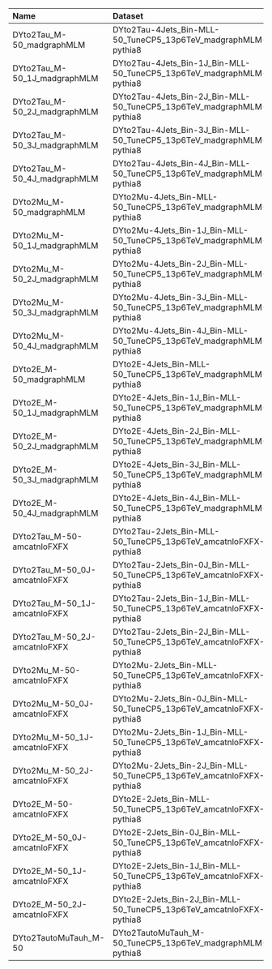 | Name                          | Dataset                                                               | RunIII2024Summer24 Request          | Status                               |
|:------------------------------|:----------------------------------------------------------------------|:------------------------------------|:-------------------------------------|
| DYto2Tau_M-50_madgraphMLM     | DYto2Tau-4Jets_Bin-MLL-50_TuneCP5_13p6TeV_madgraphMLM-pythia8         | GEN-RunIII2024Summer24wmLHEGS-00250 | $${\color{green}\textbf{DONE}}$$     |
| DYto2Tau_M-50_1J_madgraphMLM  | DYto2Tau-4Jets_Bin-1J_Bin-MLL-50_TuneCP5_13p6TeV_madgraphMLM-pythia8  | NONE                                | $${\color{red}\textbf{MISSING}}$$    |
| DYto2Tau_M-50_2J_madgraphMLM  | DYto2Tau-4Jets_Bin-2J_Bin-MLL-50_TuneCP5_13p6TeV_madgraphMLM-pythia8  | NONE                                | $${\color{red}\textbf{MISSING}}$$    |
| DYto2Tau_M-50_3J_madgraphMLM  | DYto2Tau-4Jets_Bin-3J_Bin-MLL-50_TuneCP5_13p6TeV_madgraphMLM-pythia8  | NONE                                | $${\color{red}\textbf{MISSING}}$$    |
| DYto2Tau_M-50_4J_madgraphMLM  | DYto2Tau-4Jets_Bin-4J_Bin-MLL-50_TuneCP5_13p6TeV_madgraphMLM-pythia8  | NONE                                | $${\color{red}\textbf{MISSING}}$$    |
| DYto2Mu_M-50_madgraphMLM      | DYto2Mu-4Jets_Bin-MLL-50_TuneCP5_13p6TeV_madgraphMLM-pythia8          | GEN-RunIII2024Summer24wmLHEGS-00249 | $${\color{green}\textbf{DONE}}$$     |
| DYto2Mu_M-50_1J_madgraphMLM   | DYto2Mu-4Jets_Bin-1J_Bin-MLL-50_TuneCP5_13p6TeV_madgraphMLM-pythia8   | NONE                                | $${\color{red}\textbf{MISSING}}$$    |
| DYto2Mu_M-50_2J_madgraphMLM   | DYto2Mu-4Jets_Bin-2J_Bin-MLL-50_TuneCP5_13p6TeV_madgraphMLM-pythia8   | NONE                                | $${\color{red}\textbf{MISSING}}$$    |
| DYto2Mu_M-50_3J_madgraphMLM   | DYto2Mu-4Jets_Bin-3J_Bin-MLL-50_TuneCP5_13p6TeV_madgraphMLM-pythia8   | NONE                                | $${\color{red}\textbf{MISSING}}$$    |
| DYto2Mu_M-50_4J_madgraphMLM   | DYto2Mu-4Jets_Bin-4J_Bin-MLL-50_TuneCP5_13p6TeV_madgraphMLM-pythia8   | NONE                                | $${\color{red}\textbf{MISSING}}$$    |
| DYto2E_M-50_madgraphMLM       | DYto2E-4Jets_Bin-MLL-50_TuneCP5_13p6TeV_madgraphMLM-pythia8           | GEN-RunIII2024Summer24wmLHEGS-00248 | $${\color{green}\textbf{DONE}}$$     |
| DYto2E_M-50_1J_madgraphMLM    | DYto2E-4Jets_Bin-1J_Bin-MLL-50_TuneCP5_13p6TeV_madgraphMLM-pythia8    | NONE                                | $${\color{red}\textbf{MISSING}}$$    |
| DYto2E_M-50_2J_madgraphMLM    | DYto2E-4Jets_Bin-2J_Bin-MLL-50_TuneCP5_13p6TeV_madgraphMLM-pythia8    | NONE                                | $${\color{red}\textbf{MISSING}}$$    |
| DYto2E_M-50_3J_madgraphMLM    | DYto2E-4Jets_Bin-3J_Bin-MLL-50_TuneCP5_13p6TeV_madgraphMLM-pythia8    | NONE                                | $${\color{red}\textbf{MISSING}}$$    |
| DYto2E_M-50_4J_madgraphMLM    | DYto2E-4Jets_Bin-4J_Bin-MLL-50_TuneCP5_13p6TeV_madgraphMLM-pythia8    | NONE                                | $${\color{red}\textbf{MISSING}}$$    |
| DYto2Tau_M-50-amcatnloFXFX    | DYto2Tau-2Jets_Bin-MLL-50_TuneCP5_13p6TeV_amcatnloFXFX-pythia8        | GEN-RunIII2024Summer24wmLHEGS-00056 | $${\color{blue}\textbf{SUBMITTED}}$$ |
| DYto2Tau_M-50_0J-amcatnloFXFX | DYto2Tau-2Jets_Bin-0J_Bin-MLL-50_TuneCP5_13p6TeV_amcatnloFXFX-pythia8 | NONE                                | $${\color{red}\textbf{MISSING}}$$    |
| DYto2Tau_M-50_1J-amcatnloFXFX | DYto2Tau-2Jets_Bin-1J_Bin-MLL-50_TuneCP5_13p6TeV_amcatnloFXFX-pythia8 | NONE                                | $${\color{red}\textbf{MISSING}}$$    |
| DYto2Tau_M-50_2J-amcatnloFXFX | DYto2Tau-2Jets_Bin-2J_Bin-MLL-50_TuneCP5_13p6TeV_amcatnloFXFX-pythia8 | NONE                                | $${\color{red}\textbf{MISSING}}$$    |
| DYto2Mu_M-50-amcatnloFXFX     | DYto2Mu-2Jets_Bin-MLL-50_TuneCP5_13p6TeV_amcatnloFXFX-pythia8         | GEN-RunIII2024Summer24wmLHEGS-00055 | $${\color{green}\textbf{DONE}}$$     |
| DYto2Mu_M-50_0J-amcatnloFXFX  | DYto2Mu-2Jets_Bin-0J_Bin-MLL-50_TuneCP5_13p6TeV_amcatnloFXFX-pythia8  | NONE                                | $${\color{red}\textbf{MISSING}}$$    |
| DYto2Mu_M-50_1J-amcatnloFXFX  | DYto2Mu-2Jets_Bin-1J_Bin-MLL-50_TuneCP5_13p6TeV_amcatnloFXFX-pythia8  | NONE                                | $${\color{red}\textbf{MISSING}}$$    |
| DYto2Mu_M-50_2J-amcatnloFXFX  | DYto2Mu-2Jets_Bin-2J_Bin-MLL-50_TuneCP5_13p6TeV_amcatnloFXFX-pythia8  | NONE                                | $${\color{red}\textbf{MISSING}}$$    |
| DYto2E_M-50-amcatnloFXFX      | DYto2E-2Jets_Bin-MLL-50_TuneCP5_13p6TeV_amcatnloFXFX-pythia8          | GEN-RunIII2024Summer24wmLHEGS-00057 | $${\color{green}\textbf{DONE}}$$     |
| DYto2E_M-50_0J-amcatnloFXFX   | DYto2E-2Jets_Bin-0J_Bin-MLL-50_TuneCP5_13p6TeV_amcatnloFXFX-pythia8   | NONE                                | $${\color{red}\textbf{MISSING}}$$    |
| DYto2E_M-50_1J-amcatnloFXFX   | DYto2E-2Jets_Bin-1J_Bin-MLL-50_TuneCP5_13p6TeV_amcatnloFXFX-pythia8   | NONE                                | $${\color{red}\textbf{MISSING}}$$    |
| DYto2E_M-50_2J-amcatnloFXFX   | DYto2E-2Jets_Bin-2J_Bin-MLL-50_TuneCP5_13p6TeV_amcatnloFXFX-pythia8   | NONE                                | $${\color{red}\textbf{MISSING}}$$    |
| DYto2TautoMuTauh_M-50         | DYto2TautoMuTauh_M-50_TuneCP5_13p6TeV_madgraphMLM-pythia8             | NONE                                | $${\color{red}\textbf{MISSING}}$$    |